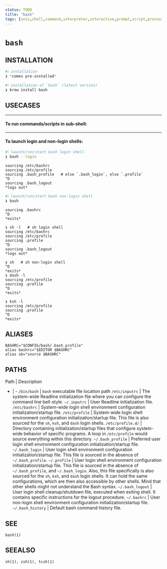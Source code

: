 ```yaml
---
status: TODO
title: "bash"
tags: [unix,shell,command,interpreter,interactive,prompt,script,processor,program]
---
```


# `bash`

## INSTALLATION


```bash
#ℹ︎ installation
❯ *comes pre-installed*
```


```bash
#ℹ︎ installation of `bash` (latest version)
❯ brew install bash
```


## USECASES

----
#### To run commands/scripts in sub-shell:

----
#### To launch login and non-login shells:


```bash
#ℹ︎ launch/run/start bash login shell
❯ bash --login
```

    sourcing /etc/bashrc
    sourcing /etc/profile
    sourcing .bash_profile   # else `.bash_login`, else `.profile`
    ^D
    sourcing .bash_logout
    *logs out*


```bash
#ℹ︎ launch/run/start bash non-login shell
❯ bash
```

    sourcing .bashrc
    ^D
    *exits*

    ❯ sh -l   # sh login shell
    sourcing /etc/bashrc
    sourcing /etc/profile
    sourcing .profile
    ^D
    sourcing .bash_logout
    *logs out*

    ❯ sh   # sh non-login shell
    ^D
    *exits*
    ❯ dash -l
    sourcing /etc/profile
    sourcing .profile
    ^D
    *exits*

    ❯ ksh -l
    sourcing /etc/profile
    sourcing .profile
    ^D
    *exits*


## ALIASES

    BASHRC="$CONFIG/bash/.bash_profile"
    alias bashrc="$EDITOR $BASHRC"
    alias sb="source $BASHRC"


## PATHS

Path | Description
- | -
`/bin/bash` | `bash` executable file location path
`/etc/inputrc` | The system-wide Readline initialization file where you can configure the command line bell-style.
`~/.inputrc` | User Readline initialization file.
`/etc/bashrc` | System-wide login shell environment configuration initialization/startup file.
`/etc/profile` | System-wide login shell environment configuration initialization/startup file. This file is also sourced for the `sh`, `ksh`, and `dash` login shells.
`/etc/profile.d/` | Directory containing initialization/startup files that configure system-wide behavior of specific programs. A loop in `/etc/profile` would source everything within this directory.
`~/.bash_profile` | Preferred user login shell environment configuration initialization/startup file.
`~/.bash_login` | User login shell environment configuration initialization/startup file. This file is sourced in the absence of `~/.bash_profile`.
`~/.profile` | User login shell environment configuration initialization/startup file. This file is sourced in the absence of `~/.bash_profile`, and `~/.bash_login`. Also, this file specifically is also sourced for the `sh`, `ksh`, and `dash` login shells. It can hold the same configurations, which are then also accessible by other shells. Mind that other shells might not understand the Bash syntax.
`~/.bash_logout` | User login shell cleanup/shutdown file, executed when exiting shell. It contains specific instructions for the logout procedure.
`~/.bashrc` | User non-login shell environment configuration initialization/startup file.
`~/.bash_history` | Default bash command history file.

## SEE

    bash(1)

## SEEALSO

    sh(1), zsh(1), tcsh(1)


